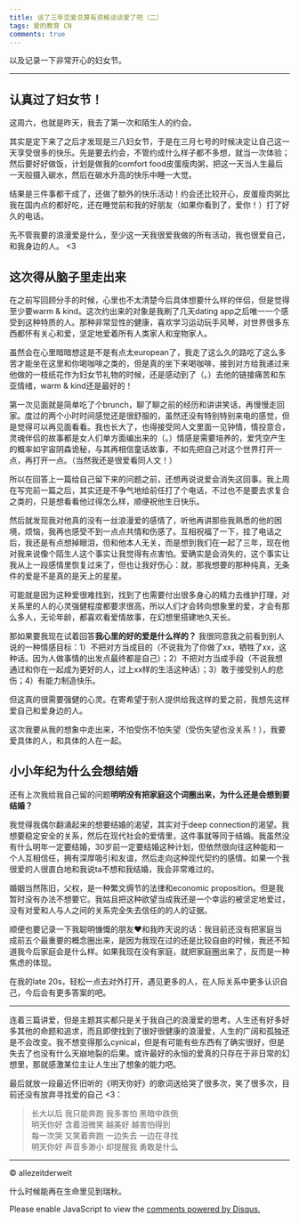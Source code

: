 ```yaml
---
title: 谈了三年恋爱总算有资格谈谈爱了吧（二）
tags: 爱的教育 CN
comments: true
---
```

以及记录一下非常开心的妇女节。

<!--more-->

---
## 认真过了妇女节！
这周六，也就是昨天，我去了第一次和陌生人的约会。

其实是定下来了之后才发现是三八妇女节，于是在三月七号的时候决定让自己这一天享受很多的快乐。先是要去约会，不管约成什么样子都不多想，就当一次体验；然后要好好做饭，计划是做我的comfort food皮蛋瘦肉粥，把这一天当人生最后一天般摄入碳水，然后在碳水升高的快乐中睡一大觉。

结果是三件事都干成了，还做了额外的快乐活动！约会还比较开心，皮蛋瘦肉粥比我在国内点的都好吃，还在睡觉前和我的好朋友（如果你看到了，爱你！）打了好久的电话。

先不管我要的浪漫爱是什么，至少这一天我很爱我做的所有活动，我也很爱自己，和我身边的人。 <3  

## 这次得从脑子里走出来
在之前写回顾分手的时候，心里也不太清楚今后具体想要什么样的伴侣，但是觉得至少要warm &
kind。这次约出来的对象是我刷了几天dating app之后唯一一个感受到这种特质的人。那种非常显性的健康，喜欢学习运动玩手风琴，对世界很多东西都怀有关心和爱，坚定地爱着所有人类家人和宠物家人。

虽然会在心里暗暗想这是不是有点太european了，我走了这么久的路吃了这么多苦才能坐在这里和你喝咖啡之类的，但是真的坐下来喝咖啡，接到对方给我递过来他做的一枝纸花作为妇女节礼物的时候，还是感动到了（。）去他的链接痛苦和东亚情绪，warm & kind还是最好的！

第一次见面就是简单吃了个brunch，聊了聊之前的经历和讲讲笑话，再慢慢走回家。度过的两个小时时间感觉还是很舒服的，虽然还没有特别特别来电的感觉，但是觉得可以再见面看看。我也长大了，也得接受同人文里面一见钟情，情投意合，灵魂伴侣的故事都是女人们单方面编出来的（。）情感是需要培养的，爱凭空产生的概率如宇宙阴森诡秘，与其再相信童话故事，不如先把自己对这个世界打开一点，再打开一点。（当然我还是很爱看同人文！）

所以在回答上一篇给自己留下来的问题之前，还想再说说爱会消失这回事。我上周在写完前一篇之后，其实还是不争气地给前任打了个电话，不过也不是要去求复合之类的，只是想看看他过得怎么样，顺便祝他生日快乐。

然后就发现我对他真的没有一丝浪漫爱的感情了，听他再讲那些我熟悉的他的困境，烦恼，我再也感受不到一点点共情和伤感了。互相祝福了一下，挂了电话之后，我还是有点想掉眼泪，但和他本人无关，而是想到我们在一起了三年，现在他对我来说像个陌生人这个事实让我觉得有点害怕。爱确实是会消失的，这个事实让我从上一段感情里恢复过来了，但也让我好伤心：就，那我想要的那种纯真，无条件的爱是不是真的是天上的星星。

可能就是因为这种爱很难找到，找到了也需要付出很多身心的精力去维护打理，对关系里的人的心灵强健程度都要求很高，所以人们才会转向想象里的爱，才会有那么多人，无论年龄，都喜欢看爱情故事，在幻想里搭建地久天长。

那如果要我现在试着回答**我心里的好的爱是什么样的？** 我很同意我之前看到别人说的一种情感目标：1）不把对方当成目的（不说我为了你做了xx，牺牲了xx，这种话。因为人做事情的出发点最终都是自己）；2）不把对方当成手段（不说我想通过和你在一起成为更好的人，过上xx样的生活这种话）；3）敢于接受别人的悲伤；4）有能力制造快乐。

但这真的很需要强健的心灵。在寄希望于别人提供给我这样的爱之前，我想先这样爱自己和爱身边的人。

这次我要从我的想象中走出来，不怕受伤不怕失望（受伤失望也没关系！），我要爱具体的人，和具体的人在一起。  

## 小小年纪为什么会想结婚
还有上次我给我自己留的问题**明明没有把家庭这个词圈出来，为什么还是会想到要结婚？** 

我觉得我偶尔翻涌起来的想要结婚的渴望，其实对于deep connection的渴望。我想要稳定安全的关系，然后在现代社会的爱情里，这件事就等同于结婚。我虽然没有什么明年一定要结婚，30岁前一定要结婚这种计划，但依然很向往这种能和一个人互相信任，拥有深厚吸引和友谊，然后走向这种现代契约的感情。如果一个我很爱的人很直白地和我说ta不想和我结婚，我会非常难过的。

婚姻当然陈旧，父权，是一种繁文缛节的法律和economic proposition。但是我暂时没有办法不想要它。我姑且把这种欲望当成我还是一个幸运的被坚定地爱过，没有对爱和人与人之间的关系完全失去信任的的人的证据。

顺便也要记录一下我聪明慷慨的朋友❤️和我昨天说的话：我目前还没有把家庭当成前五个最重要的概念圈出来，是因为我现在过的还是比较自由的时候，我还不知道我今后家庭会是什么样。如果我现在没有家庭，就把家庭圈出来了，反而是一种焦虑的体现。

在我的late 20s，轻松一点去对外打开，遇见更多的人，在人际关系中更多认识自己，今后会有更多答案的吧。    

--- 

连着三篇讲爱，但是主题其实都只是关于我自己的浪漫爱的思考。人生还有好多好多其他的命题和追求，而且即使找到了很好很健康的浪漫爱，人生的广阔和孤独还是不会改变。我不想变得那么cynical，但是有可能有些东西有了确实很好，但是失去了也没有什么天崩地裂的后果。或许最好的永恒的爱真的只存在于非日常的幻想里，那就感激某位主让人生出了想象的能力吧。

最后就放一段最近怀旧听的《明天你好》的歌词送给哭了很多次，笑了很多次，目前还没有放弃寻找爱的自己 <3：

> 长大以后 我只能奔跑 我多害怕 黑暗中跌倒   
> 明天你好 含着泪微笑 越美好 越害怕得到   
> 每一次哭 又笑着奔跑 一边失去 一边在寻找   
> 明天你好 声音多渺小 却提醒我 勇敢是什么    


---
© allezeitderwelt


什么时候能再在生命里见到瑞秋。  


<div id="disqus_thread"></div>
<script>
    /**
    *  RECOMMENDED CONFIGURATION VARIABLES: EDIT AND UNCOMMENT THE SECTION BELOW TO INSERT DYNAMIC VALUES FROM YOUR PLATFORM OR CMS.
    *  LEARN WHY DEFINING THESE VARIABLES IS IMPORTANT: https://disqus.com/admin/universalcode/#configuration-variables    */
    /*
    var disqus_config = function () {
    this.page.url = PAGE_URL;  // Replace PAGE_URL with your page's canonical URL variable
    this.page.identifier = PAGE_IDENTIFIER; // Replace PAGE_IDENTIFIER with your page's unique identifier variable
    };
    */
    (function() { // DON'T EDIT BELOW THIS LINE
    var d = document, s = d.createElement('script');
    s.src = 'https://https-allezeitderwelt-github-io.disqus.com/embed.js';
    s.setAttribute('data-timestamp', +new Date());
    (d.head || d.body).appendChild(s);
    })();
</script>
<noscript>Please enable JavaScript to view the <a href="https://disqus.com/?ref_noscript">comments powered by Disqus.</a></noscript>
